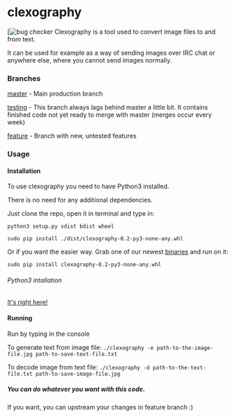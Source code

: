 # clexography
[![bug checker](https://github.com/eXotech-code/clexography/workflows/Python%20application/badge.svg)
Clexography is a tool used to convert image files to and from text.

It can be used for example as a way of sending images over IRC chat or anywhere else, where you cannot send images normally.

### Branches
[master](https://github.com/eXotech-code/clexography/tree/master) -  Main production branch

[testing](https://github.com/eXotech-code/clexography/tree/testing) - This branch always lags behind master a little bit. It contains finished code not yet ready to merge with master (merges occur every week)

[feature](https://github.com/eXotech-code/clexography/tree/feature) - Branch with new, untested features


### Usage
#### Installation
To use clexography you need to have Python3 installed.

There is no need for any additional dependencies.

Just clone the repo, open it in terminal and type in:

`python3 setup.py sdist bdist wheel`

`sudo pip install ./dist/clexography-0.2-py3-none-any.whl`

Or if you want the easier way. Grab one of our newest [binaries](https://github.com/eXotech-code/clexography/releases) and run on it:

`sudo pip install clexography-0.2-py3-none-any.whl`

###### Python3 intallation
[It's right here!](https://wiki.python.org/moin/BeginnersGuide/Download)

#### Running
Run by typing in the console

To generate text from image file:
`./clexography -e path-to-the-image-file.jpg path-to-save-text-file.txt`

To decode image from text file:
`./clexography -d path-to-the-text-file.txt path-to-save-image-file.jpg`

##### You can do whatever you want with this code.

If you want, you can upstream your changes in feature branch :)
